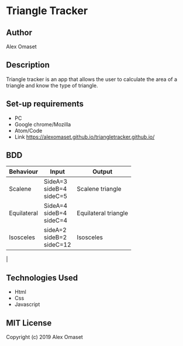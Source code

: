 # Triangle Tracker
## Author
Alex Omaset
## Description
Triangle tracker is an app that allows the user to calculate the area of a triangle and know the type of triangle.
## Set-up requirements
* PC 
* Google chrome/Mozilla
* Atom/Code
* Link https://alexomaset.github.io/triangletracker.github.io/
## BDD
| Behaviour | Input | Output |
| --- | --- | --- |
| Scalene | SideA=3<br>sideB=4<br>sideC=5 | Scalene triangle |
| Equilateral  | SideA=4<br>sideB=4<br>sideC=4| Equilateral triangle |
| Isosceles | sideA=2<br>sideB=2<br>sideC=12 | Isosceles
|
## Technologies Used
* Html
* Css
* Javascript

## MIT License

  Copyright (c) 2019 Alex Omaset

